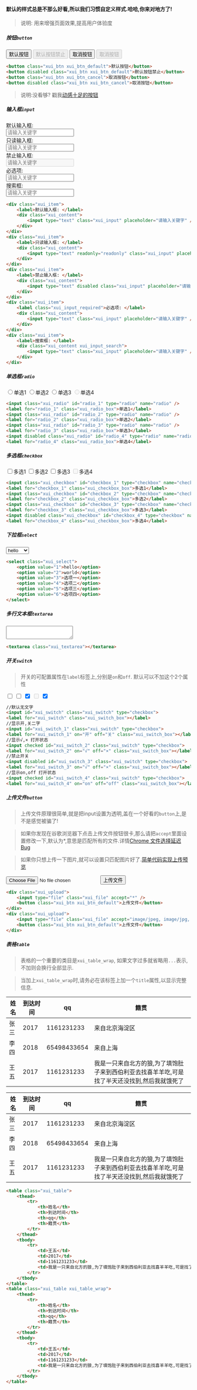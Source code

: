 <link rel="stylesheet" type="text/css" href="../assets/xui.css">
<script type="text/javascript" src="../assets/xui.js"></script>

#### 默认的样式总是不那么好看,所以我们习惯自定义样式.哈哈,你来对地方了!

>说明: 用来增强页面效果,提高用户体验度


##### 按钮`button`

<button class="xui_btn xui_btn_default">默认按钮</button>
<button disabled class="xui_btn xui_btn_default">默认按钮禁止</button>
<button class="xui_btn xui_btn_cancel">取消按钮</button>
<button disabled class="xui_btn xui_btn_cancel">取消按钮</button>


```html
<button class="xui_btn xui_btn_default">默认按钮</button>
<button disabled class="xui_btn xui_btn_default">默认按钮禁止</button>
<button class="xui_btn xui_btn_cancel">取消按钮</button>
<button disabled class="xui_btn xui_btn_cancel">取消按钮</button>
```
>说明:没看够? 戳我[动感十足的按钮](https://jarveniv.github.io/beautyCss3Buttons/Css3Buttons.html)

##### 输入框`input`

<div class="xui_item">
	<label>默认输入框: </label>
	<div class="xui_content">
		<input type="text" class="xui_input" placeholder="请输入关键字" />
	</div>
</div>
<div class="xui_item">
	<label>只读输入框: </label>
	<div class="xui_content">
		<input type="text" readonly="readonly" class="xui_input" placeholder="请输入关键字" />
	</div>
</div>
<div class="xui_item">
	<label>禁止输入框: </label>
	<div class="xui_content">
		<input type="text" disabled class="xui_input" placeholder="请输入关键字" />
	</div>
</div>
<div class="xui_item">
	<label class="xui_input_required">必选项: </label>
	<div class="xui_content">
		<input type="text" class="xui_input" placeholder="请输入关键字" />
	</div>
</div>
<div class="xui_item">
	<label>搜索框: </label>
	<div class="xui_content xui_input_search">
		<input type="text" class="xui_input" placeholder="请输入关键字" />
	</div>
</div>

```html
<div class="xui_item">
	<label>默认输入框: </label>
	<div class="xui_content">
		<input type="text" class="xui_input" placeholder="请输入关键字" />
	</div>
</div>
<div class="xui_item">
	<label>只读输入框: </label>
	<div class="xui_content">
		<input type="text" readonly="readonly" class="xui_input" placeholder="请输入关键字" />
	</div>
</div>
<div class="xui_item">
	<label>禁止输入框: </label>
	<div class="xui_content">
		<input type="text" disabled class="xui_input" placeholder="请输入关键字" />
	</div>
</div>
<div class="xui_item">
	<label class="xui_input_required">必选项: </label>
	<div class="xui_content">
		<input type="text" class="xui_input" placeholder="请输入关键字" />
	</div>
</div>
<div class="xui_item">
	<label>搜索框: </label>
	<div class="xui_content xui_input_search">
		<input type="text" class="xui_input" placeholder="请输入关键字" />
	</div>
</div>
```

##### 单选框`radio`
<div>
	<input class="xui_radio" id="radio_1" type="radio" name="radio" /><label for="radio_1" class="xui_radio_box">单选1</label>
	<input class="xui_radio" id="radio_2" type="radio" name="radio" /><label for="radio_2" class="xui_radio_box">单选2</label>
	<input class="xui_radio" id="radio_3" type="radio" name="radio" /><label for="radio_3" class="xui_radio_box">单选3</label>
	<input disabled class="xui_radio" id="radio_4" type="radio" name="radio" /><label for="radio_4" class="xui_radio_box">单选4</label>
</div>

```html
<input class="xui_radio" id="radio_1" type="radio" name="radio" />
<label for="radio_1" class="xui_radio_box">单选1</label>
<input class="xui_radio" id="radio_2" type="radio" name="radio" />
<label for="radio_2" class="xui_radio_box">单选2</label>
<input class="xui_radio" id="radio_3" type="radio" name="radio" />
<label for="radio_3" class="xui_radio_box">单选3</label>
<input disabled class="xui_radio" id="radio_4" type="radio" name="radio" />
<label for="radio_4" class="xui_radio_box">单选4</label>
```

##### 多选框`checkbox`
<div>
	<input class="xui_checkbox" id="checkbox_1" type="checkbox" name="checkbox" /><label for="checkbox_1" class="xui_checkbox_box">多选1</label>
	<input class="xui_checkbox" id="checkbox_2" type="checkbox" name="checkbox" /><label for="checkbox_2" class="xui_checkbox_box">多选2</label>
	<input class="xui_checkbox" id="checkbox_3" type="checkbox" name="checkbox" /><label for="checkbox_3" class="xui_checkbox_box">多选3</label>
	<input disabled class="xui_checkbox" id="checkbox_4" type="checkbox" name="checkbox" /><label for="checkbox_4" class="xui_checkbox_box">多选4</label>
</div>

```html
<input class="xui_checkbox" id="checkbox_1" type="checkbox" name="checkbox" />
<label for="checkbox_1" class="xui_checkbox_box">多选1</label>
<input class="xui_checkbox" id="checkbox_2" type="checkbox" name="checkbox" />
<label for="checkbox_2" class="xui_checkbox_box">多选2</label>
<input class="xui_checkbox" id="checkbox_3" type="checkbox" name="checkbox" />
<label for="checkbox_3" class="xui_checkbox_box">多选3</label>
<input disabled class="xui_checkbox" id="checkbox_4" type="checkbox" name="checkbox" />
<label for="checkbox_4" class="xui_checkbox_box">多选4</label>
```

##### 下拉框`select`
<select class="xui_select">
	<option value="1">hello</option>
	<option value="2">world</option>
	<option value="3">选项一</option>
	<option value="4">选项二</option>
	<option value="5">选项三</option>
	<option value="6">选项四</option>
</select>

```html
<select class="xui_select">
	<option value="1">hello</option>
	<option value="2">world</option>
	<option value="3">选项一</option>
	<option value="4">选项二</option>
	<option value="5">选项三</option>
	<option value="6">选项四</option>
</select>
```

##### 多行文本框`textarea`

<textarea class="xui_textarea"></textarea>

```html
<textarea class="xui_textarea"></textarea>
```

##### 开关`switch`
> 开关的可配置属性在`label`标签上,分别是`on`和`off`. 默认可以不加这个2个属性

<div>
	<input id="xui_switch" class="xui_switch" type="checkbox">
	<label for="xui_switch" class="xui_switch_box"></label>
	<input id="xui_switch_1" class="xui_switch" type="checkbox">
	<label for="xui_switch_1" on="开" off="关" class="xui_switch_box"></label>
	<input checked id="xui_switch_2" class="xui_switch" type="checkbox">
	<label for="xui_switch_2" on="√" off="×" class="xui_switch_box"></label>
	<input disabled id="xui_switch_3" class="xui_switch" type="checkbox">
	<label for="xui_switch_3" on="√" off="×" class="xui_switch_box"></label>
	<input checked id="xui_switch_4" class="xui_switch" type="checkbox">
	<label for="xui_switch_4" on="on" off="off" class="xui_switch_box"></label>
</div>

```html
//默认无文字
<input id="xui_switch" class="xui_switch" type="checkbox">
<label for="xui_switch" class="xui_switch_box"></label>
//显示开,关二字
<input id="xui_switch_1" class="xui_switch" type="checkbox">
<label for="xui_switch_1" on="开" off="关" class="xui_switch_box"></label>
//显示√,× 打开状态
<input checked id="xui_switch_2" class="xui_switch" type="checkbox">
<label for="xui_switch_2" on="√" off="×" class="xui_switch_box"></label>
//禁止开关
<input disabled id="xui_switch_3" class="xui_switch" type="checkbox">
<label for="xui_switch_3" on="√" off="×" class="xui_switch_box"></label>
//显示on,off 打开状态
<input checked id="xui_switch_4" class="xui_switch" type="checkbox">
<label for="xui_switch_4" on="on" off="off" class="xui_switch_box"></label>
```

##### 上传文件`button`
> 上传文件原理很简单,就是把input设置为透明,盖在一个好看的`button`上,是不是感觉被骗了!

> 如果你发现在谷歌浏览器下点击上传文件按钮很卡,那么请把`accept`里面设置修改一下,默认为*,意思是匹配所有的文件.详情[Chrome 文件选择延迟 Bug](https://zhuanlan.zhihu.com/p/27946188)

> 如果你只想上传一下图片,就可以设置只匹配图片好了.[简单代码实现上传预览](http://xumengzi.top/xumeng/20160712/2016-07-12.html)

<div class="xui_upload">
	<input type="file" class="xui_file" accept="image/jpeg, image/jpg, image/png, image/bmp" />
	<button class="xui_btn xui_btn_default">上传文件</button>
</div>

```html
<div class="xui_upload">
	<input type="file" class="xui_file" accept="*" />
	<button class="xui_btn xui_btn_default">上传文件</button>
</div>
<div class="xui_upload">
	<input type="file" class="xui_file" accept="image/jpeg, image/jpg, image/png, image/bmp" />
	<button class="xui_btn xui_btn_default">上传文件</button>
</div>
```

##### 表格`table`
> 表格的一个重要的类目是`xui_table_wrap`, 如果文字过多就省略用`...`表示, 不加则会换行全部显示.

> 当加上`xui_table_wrap`时,请务必在该标签上加一个`title`属性,以显示完整信息.

<div>
	<table class="xui_table">
		<thead>
			<tr>
				<th>姓名</th>
				<th>到达时间</th>
				<th>qq</th>
				<th>籍贯</th>
			</tr>
		</thead>
		<tbody>
			<tr>
				<td>张三</td>
				<td>2017</td>
				<td>1161231233</td>
				<td>来自北京海淀区</td>
			</tr>
			<tr>
				<td>李四</td>
				<td>2018</td>
				<td>65498433654</td>
				<td>来自上海</td>
			</tr>
			<tr>
				<td>王五</td>
				<td>2017</td>
				<td>1161231233</td>
				<td>我是一只来自北方的狼,为了填饱肚子来到西伯利亚去找喜羊羊吃,可是找了半天还没找到,然后我就饿死了</td>
			</tr>
		</tbody>
	</table>
	<table class="xui_table xui_table_wrap">
		<thead>
			<tr>
				<th>姓名</th>
				<th>到达时间</th>
				<th>qq</th>
				<th>籍贯</th>
			</tr>
		</thead>
		<tbody>
			<tr>
				<td>张三</td>
				<td>2017</td>
				<td>1161231233</td>
				<td>来自北京海淀区</td>
			</tr>
			<tr>
				<td>李四</td>
				<td>2018</td>
				<td>65498433654</td>
				<td>来自上海</td>
			</tr>
			<tr>
				<td>王五</td>
				<td>2017</td>
				<td>1161231233</td>
				<td title="我是一只来自北方的狼,为了填饱肚子来到西伯利亚去找喜羊羊吃,可是找了半天还没找到,然后我就饿死了">我是一只来自北方的狼,为了填饱肚子来到西伯利亚去找喜羊羊吃,可是找了半天还没找到,然后我就饿死了</td>
			</tr>
		</tbody>
	</table>
</div>

```html
<table class="xui_table">
	<thead>
		<tr>
			<th>姓名</th>
			<th>到达时间</th>
			<th>qq</th>
			<th>籍贯</th>
		</tr>
	</thead>
	<tbody>
		<tr>
			<td>王五</td>
			<td>2017</td>
			<td>1161231233</td>
			<td>我是一只来自北方的狼,为了填饱肚子来到西伯利亚去找喜羊羊吃,可是找了半天还没找到,然后我就饿死了</td>
		</tr>
	</tbody>
</table>
<table class="xui_table xui_table_wrap">
	<thead>
		<tr>
			<th>姓名</th>
			<th>到达时间</th>
			<th>qq</th>
			<th>籍贯</th>
		</tr>
	</thead>
	<tbody>
		<tr>
			<td>王五</td>
			<td>2017</td>
			<td>1161231233</td>
			<td>我是一只来自北方的狼,为了填饱肚子来到西伯利亚去找喜羊羊吃,可是找了半天还没找到,然后我就饿死了</td>
		</tr>
	</tbody>
</table>
```